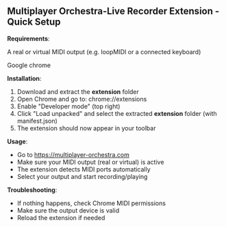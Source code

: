 Multiplayer Orchestra-Live Recorder Extension - Quick Setup
--------------------------------

**Requirements**:

   A real or virtual MIDI output (e.g. loopMIDI or a connected keyboard)
   
   Google chrome

**Installation**:
  1) Download and extract the **extension** folder
  2) Open Chrome and go to: chrome://extensions
  3) Enable "Developer mode" (top right)
  4) Click "Load unpacked" and select the extracted **extension** folder (with manifest.json)
  5) The extension should now appear in your toolbar

**Usage**:
  - Go to https://multiplayer-orchestra.com
  - Make sure your MIDI output (real or virtual) is active
  - The extension detects MIDI ports automatically
  - Select your output and start recording/playing

**Troubleshooting**:
  - If nothing happens, check Chrome MIDI permissions
  - Make sure the output device is valid
  - Reload the extension if needed
